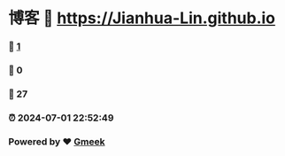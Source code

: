 # 博客 :link: https://Jianhua-Lin.github.io 
### :page_facing_up: [1](https://Jianhua-Lin.github.io/tag.html) 
### :speech_balloon: 0 
### :hibiscus: 27 
### :alarm_clock: 2024-07-01 22:52:49 
### Powered by :heart: [Gmeek](https://github.com/Meekdai/Gmeek)
